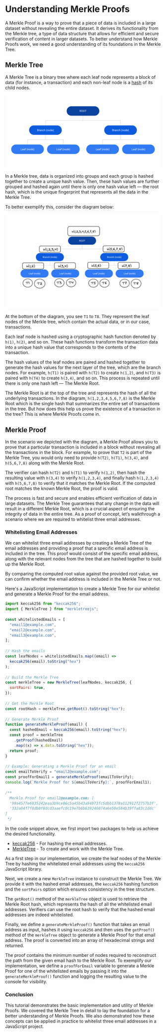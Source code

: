 # Understanding Merkle Proofs

A Merkle Proof is a way to prove that a piece of data is included in a large dataset without revealing the entire dataset. It derives its functionality from the Merkle tree, a type of data structure that allows for efficient and secure verification of content in larger datasets. To better understand how Merkle Proofs work, we need a good understanding of its foundations in the Merkle Tree.

## Merkle Tree

A Merkle Tree is a binary tree where each leaf node represents a block of data (for instance, a transaction) and each non-leaf node is a [hash](https://en.wikipedia.org/wiki/Hash_function) of its child nodes.

![Merkle Tree Diagram](/assets/merkle.png)

In a Merkle tree, data is organized into groups and each group is hashed together to create a unique hash value. Then, these hash values are further grouped and hashed again until there is only one hash value left — the root hash, which is the unique fingerprint that represents all the data in the Merkle Tree.

To better exemplify this, consider the diagram below:

![Merkle Tree with Hash values](/assets/mtree.png)

At the bottom of the diagram, you see `T1` to `T8`. They represent the leaf nodes of the Merkle tree, which contain the actual data, or in our case, transactions.

Each leaf node is hashed using a cryptographic hash function denoted by `h(1)`, `h(2)`, and so on. These hash functions transform the transaction data into a unique hash value that corresponds to the contents of the transaction.

The hash values of the leaf nodes are paired and hashed together to generate the hash values for the next layer of the tree, which are the branch nodes. For example, `h(T1)` is paired with `h(T2)` to create `h(1,2)`, and `h(T3)` is paired with `h(T4)` to create `h(3,4)`, and so on. This process is repeated until there is only one hash left — The Merkle Root.

The Merkle Root is at the top of the tree and represents the hash of all the underlying transactions. In the diagram, `h(1,2,3,4,5,6,7,8)` is the Merkle Root which is the single hash that summarizes the entire set of transactions in the tree. But how does this help us prove the existence of a transaction in the tree? This is where Merkle Proofs come in.

## Merkle Proof

In the scenario we depicted with the diagram, a Merkle Proof allows you to prove that a particular transaction is included in a block without revealing all the transactions in the block. For example, to prove that `T2` is part of the Merkle Tree, you would only need to provide `h(T2)`, `h(T1)`, `h(3,4)`, and `h(5,6,7,8)` along with the Merkle Root.

The verifier can hash `h(T2)` and `h(T1)` to verify `h(1,2)`, then hash the resulting value with `h(3,4)` to verify `h(1,2,3,4)`, and finally hash `h(1,2,3,4)` with `h(5,6,7,8)` to verify that it matches the Merkle Root. If the computed root matches the known Merkle Root, the proof is valid.

The process is fast and secure and enables efficient verification of data in large datasets. The Merkle Tree guarantees that any change in the data will result in a different Merkle Root, which is a crucial aspect of ensuring the integrity of data in the entire tree. As a proof of concept, let’s walkthrough a scenario where we are required to whitelist three email addresses.

### Whitelisting Email Addresses

We can whitelist three email addresses by creating a Merkle Tree of the email addresses and providing a proof that a specific email address is included in the tree. This proof would consist of the specific email address, along with the relevant nodes from the tree that are hashed together to build up the Merkle Root.

By comparing the computed root value against the provided root value, we can confirm whether the email address is included in the Merkle Tree or not.

Here's a JavaScript implementation to create a Merkle Tree for our whitelist and generate a Merkle Proof for the email address.

```jsx
import keccak256 from "keccak256";
import { MerkleTree } from "merkletreejs";

const whitelistedEmails = [
  "email1@example.com",
  "email2@example.com",
  "email3@example.com",
];

// Hash the emails
const leafNodes = whitelistedEmails.map((email) =>
  keccak256(email).toString("hex")
);

// Build the Merkle Tree
const merkleTree = new MerkleTree(leafNodes, keccak256, {
  sortPairs: true,
});

// Get the Merkle Root
const rootHash = merkleTree.getRoot().toString("hex");

// Generate Merkle Proof
function generateMerkleProof(email) {
  const hashedEmail = keccak256(email).toString("hex");
  const proof = merkleTree
    .getProof(hashedEmail)
    .map((x) => x.data.toString("hex"));
  return proof;
}

// Example: Generating a Merkle Proof for an email
const emailToVerify = "email2@example.com";
const proofForEmail1 = generateMerkleProof(emailToVerify);
console.log(`Merkle Proof for ${emailToVerify}:`, proofForEmail1);

/**
  Merkle Proof for email2@example.com: [
  '99a4577e6035242eaa3b9ce86c5a45b43a94073fc5dbb1378a112912f2757b3f',
  '332a04f7f8db0f8dcd3aaefc0c19e7b6b639246074a6e50e584b39ffa83c1ddc'
]
 */
```

In the code snippet above, we first import two packages to help us achieve the desired functionality.

- [keccak256](https://www.npmjs.com/package/keccak256) - For hashing the email addresses.
- [MerkleTree](https://www.npmjs.com/package/merkletreejs) - To create and work with the Merkle Tree.

As a first step in our implementation, we create the leaf nodes of the Merkle Tree by hashing the whitelisted email addresses using the `keccak256` JavaScript library.

Next, we create a new `MerkleTree` instance to construct the Merkle Tree. We provide it with the hashed email addresses, the `keccak256` hashing function and the `sortPairs` option which ensures consistency in the tree structure.

The `getRoot()` method of the `merkleTree` object is used to retrieve the Merkle Root hash, which represents the hash of all the whitelisted email addresses. Verifiers can use the root hash to verify that the hashed email addresses are indeed whitelisted.

Finally, we define a `generateMerkleProof()` function that takes an email address as input, hashes it using `keccak256` and then uses the `getProof()` method of the `merkleTree` object to generate a Merkle Proof for that email address. The proof is converted into an array of hexadecimal strings and returned.

The proof contains the minimum number of nodes required to reconstruct the path from the given email hash to the Merkle Root. To exemplify our implementation, we define a `proofForEmail` variable to generate a Merkle Proof for one of the whitelisted emails by passing it into the `generateMerkleProof()` function and logging the resulting value to the console for visibility.

### Conclusion

This tutorial demonstrates the basic implementation and utility of Merkle Proofs. We covered the Merkle Tree in detail to lay the foundation for a better understanding of Merkle Proofs. We also demonstrated how these concepts can be applied in practice to whitelist three email addresses in a JavaScript project.
